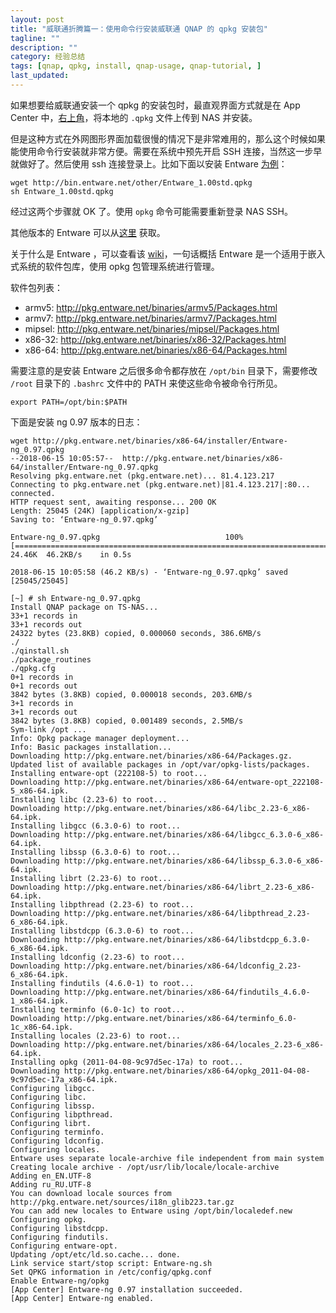 ```yaml
---
layout: post
title: "威联通折腾篇一：使用命令行安装威联通 QNAP 的 qpkg 安装包"
tagline: ""
description: ""
category: 经验总结
tags: [qnap, qpkg, install, qnap-usage, qnap-tutorial, ]
last_updated:
---
```


如果想要给威联通安装一个 qpkg 的安装包时，最直观界面方式就是在 App Center 中，[右上角](https://www.qnap.com/en/how-to/knowledge-base/article/how-to-install-qnap-applications-qpkg-files-manually)，将本地的 `.qpkg` 文件上传到 NAS 并安装。

但是这种方式在外网图形界面加载很慢的情况下是非常难用的，那么这个时候如果能使用命令行安装就非常方便。需要在系统中预先开启 SSH 连接，当然这一步早就做好了。然后使用 ssh 连接登录上。比如下面以安装 Entware [为例](https://github.com/Entware/Entware/wiki/Install-on-QNAP-NAS)：

    wget http://bin.entware.net/other/Entware_1.00std.qpkg
    sh Entware_1.00std.qpkg

经过这两个步骤就 OK 了。使用 `opkg` 命令可能需要重新登录 NAS SSH。

其他版本的 Entware 可以从[这里](http://pkg.entware.net/binaries/) 获取。

关于什么是 Entware ，可以查看该 [wiki](https://github.com/Entware/Entware/wiki)，一句话概括 Entware 是一个适用于嵌入式系统的软件包库，使用 opkg 包管理系统进行管理。

软件包列表：

- armv5: <http://pkg.entware.net/binaries/armv5/Packages.html>
- armv7: <http://pkg.entware.net/binaries/armv7/Packages.html>
- mipsel: <http://pkg.entware.net/binaries/mipsel/Packages.html>
- x86-32: <http://pkg.entware.net/binaries/x86-32/Packages.html>
- x86-64: <http://pkg.entware.net/binaries/x86-64/Packages.html>

需要注意的是安装 Entware 之后很多命令都存放在 `/opt/bin` 目录下，需要修改 `/root` 目录下的 `.bashrc` 文件中的 PATH 来使这些命令被命令行所见。

    export PATH=/opt/bin:$PATH

下面是安装 ng 0.97 版本的日志：

    wget http://pkg.entware.net/binaries/x86-64/installer/Entware-ng_0.97.qpkg
    --2018-06-15 10:05:57--  http://pkg.entware.net/binaries/x86-64/installer/Entware-ng_0.97.qpkg
    Resolving pkg.entware.net (pkg.entware.net)... 81.4.123.217
    Connecting to pkg.entware.net (pkg.entware.net)|81.4.123.217|:80... connected.
    HTTP request sent, awaiting response... 200 OK
    Length: 25045 (24K) [application/x-gzip]
    Saving to: ‘Entware-ng_0.97.qpkg’

    Entware-ng_0.97.qpkg                            100%[======================================================================================================>]  24.46K  46.2KB/s    in 0.5s

    2018-06-15 10:05:58 (46.2 KB/s) - ‘Entware-ng_0.97.qpkg’ saved [25045/25045]

    [~] # sh Entware-ng_0.97.qpkg
    Install QNAP package on TS-NAS...
    33+1 records in
    33+1 records out
    24322 bytes (23.8KB) copied, 0.000060 seconds, 386.6MB/s
    ./
    ./qinstall.sh
    ./package_routines
    ./qpkg.cfg
    0+1 records in
    0+1 records out
    3842 bytes (3.8KB) copied, 0.000018 seconds, 203.6MB/s
    3+1 records in
    3+1 records out
    3842 bytes (3.8KB) copied, 0.001489 seconds, 2.5MB/s
    Sym-link /opt ...
    Info: Opkg package manager deployment...
    Info: Basic packages installation...
    Downloading http://pkg.entware.net/binaries/x86-64/Packages.gz.
    Updated list of available packages in /opt/var/opkg-lists/packages.
    Installing entware-opt (222108-5) to root...
    Downloading http://pkg.entware.net/binaries/x86-64/entware-opt_222108-5_x86-64.ipk.
    Installing libc (2.23-6) to root...
    Downloading http://pkg.entware.net/binaries/x86-64/libc_2.23-6_x86-64.ipk.
    Installing libgcc (6.3.0-6) to root...
    Downloading http://pkg.entware.net/binaries/x86-64/libgcc_6.3.0-6_x86-64.ipk.
    Installing libssp (6.3.0-6) to root...
    Downloading http://pkg.entware.net/binaries/x86-64/libssp_6.3.0-6_x86-64.ipk.
    Installing librt (2.23-6) to root...
    Downloading http://pkg.entware.net/binaries/x86-64/librt_2.23-6_x86-64.ipk.
    Installing libpthread (2.23-6) to root...
    Downloading http://pkg.entware.net/binaries/x86-64/libpthread_2.23-6_x86-64.ipk.
    Installing libstdcpp (6.3.0-6) to root...
    Downloading http://pkg.entware.net/binaries/x86-64/libstdcpp_6.3.0-6_x86-64.ipk.
    Installing ldconfig (2.23-6) to root...
    Downloading http://pkg.entware.net/binaries/x86-64/ldconfig_2.23-6_x86-64.ipk.
    Installing findutils (4.6.0-1) to root...
    Downloading http://pkg.entware.net/binaries/x86-64/findutils_4.6.0-1_x86-64.ipk.
    Installing terminfo (6.0-1c) to root...
    Downloading http://pkg.entware.net/binaries/x86-64/terminfo_6.0-1c_x86-64.ipk.
    Installing locales (2.23-6) to root...
    Downloading http://pkg.entware.net/binaries/x86-64/locales_2.23-6_x86-64.ipk.
    Installing opkg (2011-04-08-9c97d5ec-17a) to root...
    Downloading http://pkg.entware.net/binaries/x86-64/opkg_2011-04-08-9c97d5ec-17a_x86-64.ipk.
    Configuring libgcc.
    Configuring libc.
    Configuring libssp.
    Configuring libpthread.
    Configuring librt.
    Configuring terminfo.
    Configuring ldconfig.
    Configuring locales.
    Entware uses separate locale-archive file independent from main system
    Creating locale archive - /opt/usr/lib/locale/locale-archive
    Adding en_EN.UTF-8
    Adding ru_RU.UTF-8
    You can download locale sources from http://pkg.entware.net/sources/i18n_glib223.tar.gz
    You can add new locales to Entware using /opt/bin/localedef.new
    Configuring opkg.
    Configuring libstdcpp.
    Configuring findutils.
    Configuring entware-opt.
    Updating /opt/etc/ld.so.cache... done.
    Link service start/stop script: Entware-ng.sh
    Set QPKG information in /etc/config/qpkg.conf
    Enable Entware-ng/opkg
    [App Center] Entware-ng 0.97 installation succeeded.
    [App Center] Entware-ng enabled.

